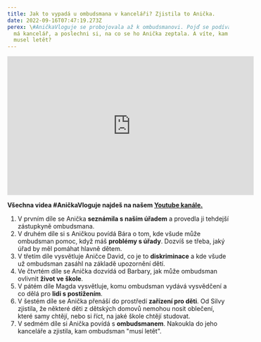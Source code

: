 ```yaml
---
title: Jak to vypadá u ombudsmana v kanceláři? Zjistila to Anička.
date: 2022-09-16T07:47:19.273Z
perex: \#AničkaVloguje se probojovala až k ombudsmanovi. Pojď se podívat, jakou
  má kancelář, a poslechni si, na co se ho Anička zeptala. A víte, kam ombudsman
  musel letět?
---
```

<iframe width="560" height="315" src="https://www.youtube.com/embed/eD2FpvShaz8" title="YouTube video player" frameborder="0" allow="accelerometer; autoplay; clipboard-write; encrypted-media; gyroscope; picture-in-picture" allowfullscreen></iframe>

**V﻿šechna videa #AničkaVloguje najdeš na našem [Youtube kanále.](https://youtube.com/playlist?list=PLWNv_IxgJdEJRcfAUHCC1fZ6J1NiW4qh2)** 

1. V﻿ prvním díle se Anička **seznámila s naším úřadem** a provedla ji tehdejší zástupkyně ombudsmana. 
2. V﻿ druhém díle si s Aničkou povídá Bára o tom, kde všude může ombudsman pomoc, když máš **problémy s úřady**. Dozvíš se třeba, jaký úřad by měl pomáhat hlavně dětem.
3. V﻿ třetím díle vysvětluje Aničce David, co je to **diskriminace** a kde všude už ombudsman zasáhl na základě upozornění dětí. 
4. V﻿e čtvrtém díle se Anička dozvídá od Barbary, jak může ombudsman ovlivnit **život ve škole**. 
5. V﻿ pátém díle Magda vysvětluje, komu ombudsman vydává vysvědčení a co dělá pro **lidi s postižením**. 
6. V﻿ šestém díle se Anička přenáší do prostředí **zařízení pro děti**. Od Silvy zjistila, že některé děti z dětských domovů nemohou nosit oblečení, které samy chtějí, nebo si říct, na jaké škole chtějí studovat.
7. V﻿ sedmém díle si Anička povídá s **ombudsmanem**. Nakoukla do jeho kanceláře a zjistila, kam ombudsman "musí letět".